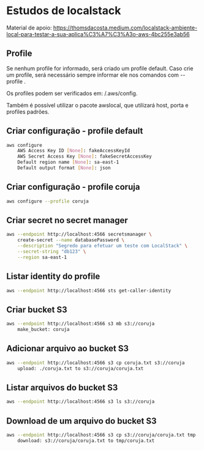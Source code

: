 # Estudos de localstack

Material de apoio: https://thomsdacosta.medium.com/localstack-ambiente-local-para-testar-a-sua-aplica%C3%A7%C3%A3o-aws-4bc255e3ab56

## Profile

Se nenhum profile for informado, será criado um profile default.
Caso crie um profile, será necessário sempre informar ele nos comandos com --profile <nome>.

Os profiles podem ser verificados em: <home>/.aws/config.

Também é possível utilizar o pacote awslocal, que utilizará host, porta e profiles padrões.

## Criar configuração - profile default  

```bash
aws configure  
    AWS Access Key ID [None]: fakeAccessKeyId
    AWS Secret Access Key [None]: fakeSecretAccessKey
    Default region name [None]: sa-east-1
    Default output format [None]: json
```

## Criar configuração - profile coruja  

```bash
aws configure --profile coruja
```

## Criar secret no secret manager  

```bash
aws --endpoint http://localhost:4566 secretsmanager \
    create-secret --name databasePassword \
    --description "Segredo para efetuar um teste com LocalStack" \
    --secret-string "db123" \
    --region sa-east-1
```

## Listar identity do profile  

```bash
aws --endpoint http://localhost:4566 sts get-caller-identity  
```

## Criar bucket S3  

```bash
aws --endpoint http://localhost:4566 s3 mb s3://coruja  
    make_bucket: coruja
```

## Adicionar arquivo ao bucket S3  

```bash
aws --endpoint http://localhost:4566 s3 cp coruja.txt s3://coruja   
    upload: ./coruja.txt to s3://coruja/coruja.txt
```

## Listar arquivos do bucket S3  

```bash
aws --endpoint http://localhost:4566 s3 ls s3://coruja  
```

## Download de um arquivo do bucket S3  

```bash
aws --endpoint http://localhost:4566 s3 cp s3://coruja/coruja.txt tmp   
    download: s3://coruja/coruja.txt to tmp/coruja.txt
```